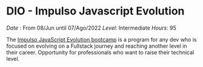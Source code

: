 # DIO - Impulso Javascript Evolution #

*Date* : From 08/Jun until 07/Ago/2022
*Level*: Intermediate
*Hours*: 95

The [Impulso JavaScript Evolution bootcamp](https://web.dio.me/track/impulso-javascript-evolution?name=&page=1&search=&tab=certificate) is a program for any dev who is focused on evolving on a Fullstack journey and reaching another level in their career. Opportunity for professionals who want to raise their technical level.
